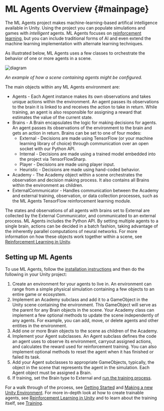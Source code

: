 # ML Agents Overview                                                                   {#mainpage}

<!-- 
Temp outline 
* What is ML Agents
* How is it related to Unity
* What are the elements
* How do they work together
* What are the features
* What are the use cases
-->

The ML Agents project makes machine-learning-based artifical intelligence available in Unity. Using the project you can populate simulations and games with _intelligent_ agents. ML Agents focuses on [reinforcement learning](link), but you can include traditional forms of AI and even extend the machine learning implementation with alternate learning techniques.

As illustrated below, ML Agents uses a few classes to orchestrate the behavior of one or more agents in a scene.   

![diagram](../images/agents_diagram.png)

_An example of how a scene containing agents might be configured._

The main objects within any ML Agents environment are:

* Agents - Each Agent instance makes its own observations and takes unique actions within the environment. An agent passes its observations to the brain it is linked to and receives the action to take in return. While training, an agent is also responsible for assigning a reward that estimates the value of the current state.
* Brains - A Brain encapsulates the logic for making decisions for agents. An agent passes its observations of the environment to the brain and gets an action in return. Brains can be set to one of four modes:
    * External - Decisions are made using TensorFlow (or your machine learning library of choice) through communication over an open socket with our Python API. 
    * Internal - Decisions are made using a trained model embedded into the project via TensorFlowSharp. 
    * Player - Decisions are made using player input.
    * Heuristic - Decisions are made using hand-coded behavior.
* Academy - The Academy object within a scene orchestrates the observation and decision making process. It also contains all Brains within the environment as children.
* ExternalCommunicator - Handles communication between the Academy and external training, observation, or data collection processes, such as the ML Agents TensorFlow reinforcement learning module.

The states and observations of all agents with brains set to External are collected by the External Communicator, and communicated to an external process. ML Agents includes  the Python API. By setting multiple agents to a single brain, actions can be decided in a batch fashion, taking advantage of the inherently parallel computations of neural networks. For more information on how these objects work together within a scene, see [Reinforcement Learning in Unity](link).

## Setting up ML Agents

To use ML Agents, follow the [installation instructions](Getting-Started/Installation.md) and then do the following in your Unity project:

1. Create an environment for your agents to live in. An environment can range from a simple physical simulation containing a few objects to an entire game or ecosystem.       
2. Implement an Academy subclass and add it to a GameObject in the Unity scene containing the environment. This GameObject will serve as the parent for any Brain objects in the scene. Your Academy class can implement a few optional methods to update the scene independently of any agents. For example, you can add, move, or delete agents and other entities in the environment.
3. Add one or more Brain objects to the scene as children of the Academy.
4. Implement your Agent subclasses. An Agent subclass defines the code an agent uses to observe its environment, carryout assigned actions, and calculates the reward used for reinforcement training. You can also implement optional methods to reset the agent when it has finished or failed its task.
5. Add your Agent subclasses to appropriate GameObjects, typically, the object in the scene that represents the agent in the simulation. Each Agent object must be assigned a Brain.
6. If training, set the Brain type to External and [run the training process](link).  

For a walk through of the prcoess, see [Getting Started](Getting-Started/Getting-Started-with-Balance-Ball.md) and [Making a new Unity Environment](Getting-Started/Making-a-New-Unity-Environment). For more in-depth look at how to create trainable agents, see [Reinforcement Learning in Unity](link) and to learn about the training itself, see [Training](link).  

